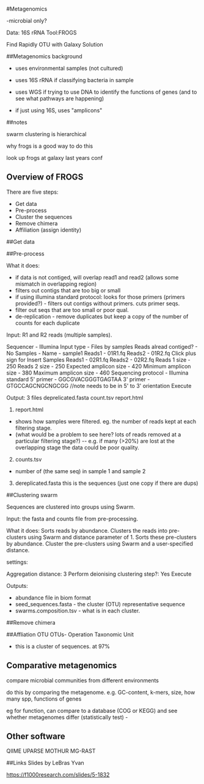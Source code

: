 #Metagenomics

-microbial only?

Data: 16S rRNA
Tool:FROGS

Find Rapidly OTU with Galaxy Solution

##Metagenomics background

- uses environmental samples (not cultured)
- uses 16S rRNA if classifying bacteria in sample
- uses WGS if trying to use DNA to identify the functions of genes (and to see what pathways are happening)


- if just using 16S, uses "amplicons"


##notes

swarm clustering is hierarchical

why frogs is a good way to do this

look up frogs at galaxy last years conf

## Overview of FROGS

There are five steps:

- Get data
- Pre-process
- Cluster the sequences
- Remove chimera
- Affiliation (assign identity)

##Get data



##Pre-process

What it does:
- if data is not contiged, will overlap read1 and read2 (allows some mismatch in overlapping region)
- filters out contigs that are too big or small
- if using illumina standard protocol: looks for those primers (primers provided?) - filters out contigs without primers. cuts primer seqs.
- filter out seqs that are too small or poor qual.
- de-replication - remove duplicates but keep a copy of the number of counts for each duplicate

Input: R1 and R2 reads (multiple samples).

Sequencer - Illumina
Input type - Files by samples
Reads alread contiged? - No
Samples - Name - sample1
Reads1 - 01R1.fq
Reads2 - 01R2.fq
Click plus sign for Insert Samples
Reads1 - 02R1.fq
Reads2 - 02R2.fq
Reads 1 size - 250
Reads 2 size - 250
Expected amplicon size - 420
Minimum amplicon size - 380
Maximum amplicon size - 460
Sequencing protocol - Illumina standard
5' primer - GGCGVACGGGTGAGTAA
3' primer - GTGCCAGCNGCNGCGG //note needs to be in 5' to 3' orientation
Execute

Output: 3 files
deprelicated.fasta
count.tsv
report.html

1. report.html

- shows how samples were filtered. eg. the number of reads kept at each filtering stage.
- (what would be a problem to see here? lots of reads removed at a particular filtering stage?) -- e.g. if many (>20%) are lost at the overlapping stage the data could be poor quality.

2. counts.tsv

- number of (the same seq) in sample 1 and sample 2

3. dereplicated.fasta
this is the sequences (just one copy if there are dups)


##Clustering swarm

Sequences are clustered into groups using Swarm.

Input: the fasta and counts file from pre-processing.

What it does:
Sorts reads by abundance.
Clusters the reads into pre-clusters using Swarm and distance parameter of 1.
Sorts these pre-clusters by abundance.
Cluster the pre-clusters using Swarm and a user-specified distance.

settings:

Aggregation distance: 3
Perform deionising clustering step?: Yes
Execute

Outputs:

- abundance file in biom format
- seed_sequences.fasta - the cluster (OTU) representative sequence
- swarms.composition.tsv - what is in each cluster.



##Remove chimera




##Affliation OTU
OTUs- Operation Taxonomic Unit
- this is a cluster of sequences. at 97%


## Comparative metagenomics

compare microbial communities from different environments

do this by comparing the metagenome.
e.g. GC-content, k-mers, size, how many spp, functions of genes



eg for function, can compare to a database (COG or KEGG) and see whether metagenomes differ (statistically test) -



## Other software

QIIME
UPARSE
MOTHUR
MG-RAST



##Links
Slides by LeBras Yvan

https://f1000research.com/slides/5-1832
